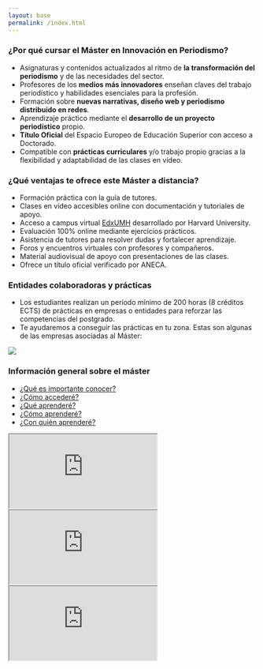 ```yaml
---
layout: base
permalink: /index.html
---
```


### ¿Por qué cursar el Máster en Innovación en Periodismo?

- Asignaturas y contenidos actualizados al ritmo de **la transformación del periodismo** y de las necesidades del sector. 
- Profesores de los **medios más innovadores** enseñan claves del trabajo periodístico y habilidades esenciales para la profesión.
- Formación sobre **nuevas narrativas, diseño web y periodismo distribuido en redes**.
- Aprendizaje práctico mediante el **desarrollo de un proyecto periodístico** propio.
- **Título Oficial** del Espacio Europeo de Educación Superior con acceso a Doctorado.
- Compatible con **prácticas curriculares** y/o trabajo propio gracias a la flexibilidad y adaptabilidad de las clases en vídeo.

### ¿Qué ventajas te ofrece este Máster a distancia?

- Formación práctica con la guía de tutores.
- Clases en vídeo accesibles online con documentación y tutoriales de apoyo.
- Acceso a campus virtual [EdxUMH](http://edx.umh.es/) desarrollado por Harvard University.
- Evaluación 100% online mediante ejercicios prácticos.
- Asistencia de tutores para resolver dudas y fortalecer aprendizaje.
- Foros y encuentros virtuales con profesores y compañeros.
- Material audiovisual de apoyo con presentaciones de las clases.
- Ofrece un título oficial verificado por ANECA.

### Entidades colaboradoras y prácticas

- Los estudiantes realizan un período mínimo de 200 horas (8 créditos ECTS) de prácticas en empresas o entidades para reforzar las competencias del postgrado.
- Te ayudaremos a conseguir las prácticas en tu zona. Estas son algunas de las empresas asociadas al Máster:

![](http://mip.umh.es/blog/images/entidades.jpg)

### Información general sobre el máster

- [¿Qué es importante conocer?](planestudios.html#qu-es-importante-conocer)
- [¿Cómo accederé?](planestudios.html#cmo-acceder)
- [¿Qué aprenderé?](planestudios.html#qu-aprender)
- [¿Cómo aprenderé?](planestudios.html#cmo-aprender)
- [¿Con quién aprenderé?](planestudios.html#con-quin-aprender)

<div class="embed-responsive embed-responsive-4by3">
  <iframe class="embed-responsive-item" src="https://www.youtube.com/embed/9JZ1RkBvI4A" allowfullscreen></iframe>
</div>

<div class="embed-responsive embed-responsive-4by3">
  <iframe class="embed-responsive-item" src="https://www.youtube.com/embed/C6lMBRsI9i8" allowfullscreen></iframe>
  </div>

<div class="embed-responsive embed-responsive-4by3">
  <iframe class="embed-responsive-item" src="https://www.youtube.com/embed/w0rfCeBNBh8" allowfullscreen></iframe>
</div>